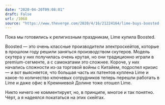 ```yaml
---
date: "2020-04-20T09:08:01"
draft: False
url: /1068
source: "https://www.theverge.com/2020/4/16/21224164/lime-buys-boosted-electric-skateboard-scooter-acquistion-bankrupt"
---
```


Пока мы готовились к религиозным праздникам, Lime купила Boosted. 

Boosted — это очень классные производители электроскейтов, которые в прошлом году решили заняться производством скутеров. Модель скутера у них получилась очень крутая, но они традиционно играли в premium-сегменте, а с самокатами это сложнее. Короче, у них начались сложности из-за торговой войны с Китайем, подоспел кризис — и вот выясняется, что большая часть их патентов куплена Lime и какое-то количество ключевых сотрудников теперь перешли работать в Lime и даже офис в Кремниевой Долине тоже отошел Lime.

Никто ничего не комментирует, но, в принципе, многое и так понятно. Чёрт, а я надеялся покататься на этих скейтах.
